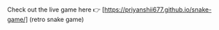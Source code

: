 Check out the live game here :point_right:  [https://priyanshii677.github.io/snake-game/] (retro snake game)